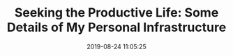 ---
date: 2019-08-24 11:05:25
link:
  source: pocket
  source_url: https://getpocket.com
  text: 'Seeking the Productive Life: Some Details of My Personal Infrastructure'
  url: https://blog.stephenwolfram.com/2019/02/seeking-the-productive-life-some-details-of-my-personal-infrastructure
slug: seeking-the-productive-life-some-details-of-my-personal-infrastructure
source: pocket
syndicated:
- type: twitter
  url: https://twitter.com/roytang/statuses/1165220789450346497/
title: 'Seeking the Productive Life: Some Details of My Personal Infrastructure'
---